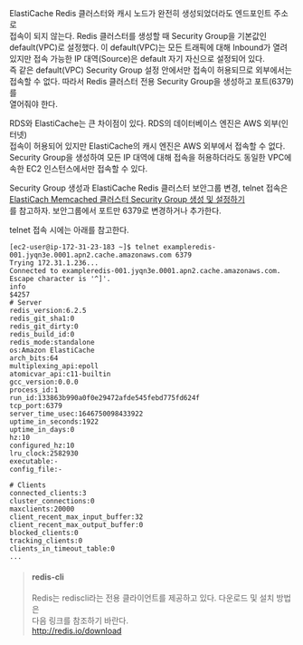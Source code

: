 ElastiCache Redis 클러스터와 캐시 노드가 완전히 생성되었더라도 엔드포인트 주소로  
접속이 되지 않는다. Redis 클러스터를 생성할 때 Security Group을 기본값인  
default(VPC)로 설정했다. 이 default(VPC)는 모든 트래픽에 대해 Inbound가 열려   
있지만 접속 가능한 IP 대역(Source)은 default 자기 자신으로 설정되어 있다.   
즉 같은 default(VPC) Security Group 설정 안에서만 접속이 허용되므로 외부에서는  
접속할 수 없다. 따라서 Redis 클러스터 전용 Security Group을 생성하고 포트(6379)를  
열어줘야 한다.   
  
RDS와 ElastiCache는 큰 차이점이 있다. RDS의 데이터베이스 엔진은 AWS 외부(인터넷)  
접속이 허용되어 있지만 ElastiCache의 캐시 엔진은 AWS 외부에서 접속할 수 없다.  
Security Group을 생성하여 모든 IP 대역에 대해 접속을 허용하더라도 동일한 VPC에  
속한 EC2 인스턴스에서만 접속할 수 있다.   
  
Security Group 생성과 ElastiCache Redis 클러스터 보안그룹 변경, telnet 접속은   
[ElastiCach Memcached 클러스터 Security Group 생성 및 설정하기](https://github.com/yunkangmin/spring-boot/blob/main/aws/80%20ElastiCach%20Memcached%20%ED%81%B4%EB%9F%AC%EC%8A%A4%ED%84%B0%20Security%20Group%20%EC%83%9D%EC%84%B1%20%EB%B0%8F%20%EC%84%A4%EC%A0%95%ED%95%98%EA%B8%B0.md)  
를 참고하자. 보안그룹에서 포트만 6379로 변경하거나 추가한다.   
  
telnet 접속 시에는 아래를 참고한다.  
```
[ec2-user@ip-172-31-23-183 ~]$ telnet exampleredis-001.jyqn3e.0001.apn2.cache.amazonaws.com 6379
Trying 172.31.1.236...
Connected to exampleredis-001.jyqn3e.0001.apn2.cache.amazonaws.com.
Escape character is '^]'.
info
$4257
# Server
redis_version:6.2.5
redis_git_sha1:0
redis_git_dirty:0
redis_build_id:0
redis_mode:standalone
os:Amazon ElastiCache
arch_bits:64
multiplexing_api:epoll
atomicvar_api:c11-builtin
gcc_version:0.0.0
process_id:1
run_id:133863b990a0f0e29472afde545febd775fd624f
tcp_port:6379
server_time_usec:1646750098433922
uptime_in_seconds:1922
uptime_in_days:0
hz:10
configured_hz:10
lru_clock:2582930
executable:-
config_file:-

# Clients
connected_clients:3
cluster_connections:0
maxclients:20000
client_recent_max_input_buffer:32
client_recent_max_output_buffer:0
blocked_clients:0
tracking_clients:0
clients_in_timeout_table:0
...
```

> #### redis-cli   
> Redis는 rediscli라는 전용 클라이언트를 제공하고 있다. 다운로드 및 설치 방법은  
> 다음 링크를 참조하기 바란다.  
> http://redis.io/download




























